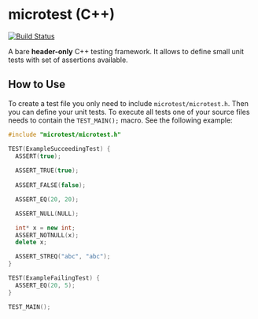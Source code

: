 # microtest (C++)
[![Build Status](https://img.shields.io/travis/torpedro/microtest.svg?maxAge=2592000)](https://travis-ci.org/hyrise/sql-parser)

A bare **header-only** C++ testing framework. It allows to define small unit tests with set of assertions available.

## How to Use

To create a test file you only need to include `microtest/microtest.h`. Then you can define your unit tests. To execute all tests one of your source files needs to contain the `TEST_MAIN();` macro. See the following example:

```cpp
#include "microtest/microtest.h"

TEST(ExampleSucceedingTest) {
  ASSERT(true);
  
  ASSERT_TRUE(true);
  
  ASSERT_FALSE(false);

  ASSERT_EQ(20, 20);

  ASSERT_NULL(NULL);

  int* x = new int;
  ASSERT_NOTNULL(x);
  delete x;

  ASSERT_STREQ("abc", "abc");
}

TEST(ExampleFailingTest) {
  ASSERT_EQ(20, 5);
}

TEST_MAIN();
```
